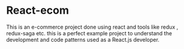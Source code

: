 # React-ecom
This is an e-commerce project done using react and tools like redux , redux-saga etc. this is a perfect example project to understand the development and code patterns used as a React.js developer.
